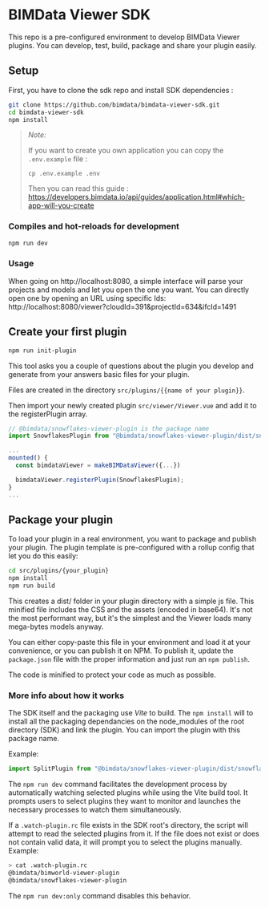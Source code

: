 # BIMData Viewer SDK

This repo is a pre-configured environment to develop BIMData Viewer plugins.
You can develop, test, build, package and share your plugin easily.

## Setup

First, you have to clone the sdk repo and install SDK dependencies :

```sh
git clone https://github.com/bimdata/bimdata-viewer-sdk.git
cd bimdata-viewer-sdk
npm install
```

> _Note:_
>
> If you want to create you own application you can copy the `.env.example` file :
>
> ```
> cp .env.example .env
> ```
>
> Then you can read this guide : https://developers.bimdata.io/api/guides/application.html#which-app-will-you-create

### Compiles and hot-reloads for development

```sh
npm run dev
```

### Usage

When going on http://localhost:8080, a simple interface will parse your projects and models and let you open the one you want.
You can directly open one by opening an URL using specific Ids: http://localhost:8080/viewer?cloudId=391&projectId=634&ifcId=1491

## Create your first plugin

```sh
npm run init-plugin
```

This tool asks you a couple of questions about the plugin you develop and generate from your answers basic files for your plugin.

Files are created in the directory `src/plugins/{{name of your plugin}}`.

Then import your newly created plugin `src/viewer/Viewer.vue` and add it to the registerPlugin array.

```js
// @bimdata/snowflakes-viewer-plugin is the package name
import SnowflakesPlugin from "@bimdata/snowflakes-viewer-plugin/dist/snowflakes.plugin.js";

...
mounted() {
  const bimdataViewer = makeBIMDataViewer({...})

  bimdataViewer.registerPlugin(SnowflakesPlugin);
}
...
```

## Package your plugin

To load your plugin in a real environment, you want to package and publish your plugin.
The plugin template is pre-configured with a rollup config that let you do this easily:

```bash
cd src/plugins/{your_plugin}
npm install
npm run build
```

This creates a dist/ folder in your plugin directory with a simple js file. This minified file includes the CSS and the assets (encoded in base64). It's not the most performant way, but it's the simplest and the Viewer loads many mega-bytes models anyway.

You can either copy-paste this file in your environment and load it at your convenience, or you can publish it on NPM.
To publish it, update the `package.json` file with the proper information and just run an `npm publish`.

The code is minified to protect your code as much as possible.

### More info about how it works

The SDK itself and the packaging use _Vite_ to build.
The `npm install` will to install all the packaging dependancies on the node_modules of the root directory (SDK) and link the plugin. You can import the plugin with this package name.

Example:

```js
import SplitPlugin from "@bimdata/snowflakes-viewer-plugin/dist/snowflakes.plugin.js";
```

The `npm run dev` command facilitates the development process by automatically watching selected plugins while using the Vite build tool. It prompts users to select plugins they want to monitor and launches the necessary processes to watch them simultaneously.

If a `.watch-plugin.rc` file exists in the SDK root's directory, the script will attempt to read the selected plugins from it. If the file does not exist or does not contain valid data, it will prompt you to select the plugins manually.
Example:

```sh
> cat .watch-plugin.rc
@bimdata/bimworld-viewer-plugin
@bimdata/snowflakes-viewer-plugin

```

The `npm run dev:only` command disables this behavior.
